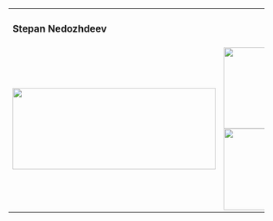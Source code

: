 <html>
<head>
</head>
<body>
<table width="100%" border="0">
<tr> 
<td align="left" valign="middle"> <div><h3> Stepan Nedozhdeev </h3> </div></td> 
<td></td>
<td align="center"> <div float="right"> <img height="20" src="https://komarev.com/ghpvc/?username=leasynoth&color=blue" /> </div> </td>
</tr>
<tr>
<td align="center">
<a href="https://github.com/leasynoth">
<img width="400" height="160" src="https://github-readme-stats.vercel.app/api/top-langs/?username=leasynoth&theme=nord"/>
</a>
</td>
<td align="center"> 
<a href="https://github.com/leasynoth">
<img width="400" height="160" src="http://github-readme-streak-stats.herokuapp.com?user=leasynoth&theme=nord"/>
</a>
<br>
<a href="https://github.com/leasynoth">
<img width="400" height="160" src="https://activity-graph.herokuapp.com/graph?username=leasynoth&theme=nord"/>
</a>
</td>
<td align="center">  

</td>
</tr>
</table>
</body>
</html>